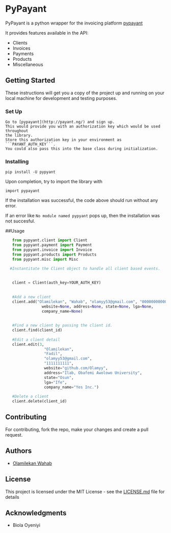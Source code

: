 # PyPayant

PyPayant is a python wrapper for the invoicing platform [pypayant](http://payant.ng/)

It provides features available in the API:

* Clients
* Invoices
* Payments
* Products
* Miscellaneous

## Getting Started

These instructions will get you a copy of the project up and running on your local machine for development and testing purposes.

### Set Up
    Go to [pypayant](http://payant.ng/) and sign up.
    This would provide you with an authorization key which would be used throughout
    the library.
    Store this authorization key in your environment as ```PAYANT_AUTH_KEY```.
    You could also pass this into the base class during initialization.

### Installing

```
pip install -U pypyant
```


Upon completion, try to import the library with

```
import pypayant
```

If the installation was successful, the code above should run without any error.

If an error like ```No module named pypyant``` pops up, then the installation was not succesful.


##Usage

```python
   from pypyant.client import Client
   from pypyant.payment import Payment
   from pypyant.invoice import Invoice
   from pypyant.products import Products
   from pypyant.misc import Misc

  #Instantitate the Client object to handle all client based events.
    
    
   client = Client(auth_key=YOUR_AUTH_KEY)
    
    
   #Add a new client
   client.add("Olamilekan", "Wahab", "olamyy53@gmail.com", "000000000000",
                website=None, address=None, state=None, lga=None,
                company_name=None)
                
                
   #Find a new client by passing the client id.
   client.find(client_id)
    
   #Edit a client detail
   client.edit(3,
                 "Olamilekan",
                 "Fadil",
                 "olamyy53@gmail.com",
                 "1111111111",
                 website="github.com/Olamyy",
                 address="Ilab, Obafemi Awolowo University",
                 state="Osun",
                 lga="Ife",
                 company_name="Yes Inc.") 
    
   #Delete a client
   client.delete(client_id)
```


## Contributing

For contributing, fork the repo, make your  changes and create a pull request.




## Authors

* [Olamilekan Wahab](https://github.com/Olamyy)


## License

This project is licensed under the MIT License - see the [LICENSE.md](LICENSE.md) file for details

## Acknowledgments

* Biola Oyeniyi


